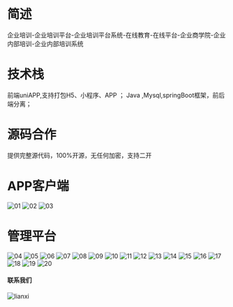 
# 简述

企业培训-企业培训平台-企业培训平台系统-在线教育-在线平台-企业商学院-企业内部培训-企业内部培训系统

# 技术栈

前端uniAPP,支持打包H5、小程序、APP ；
Java ,Mysql,springBoot框架，前后端分离；

#  源码合作

 提供完整源代码，100%开源，无任何加密，支持二开


#  APP客户端
![01](https://github.com/user-attachments/assets/1a4090f2-e98e-45e2-85d8-5bdf525e5e1f)
![02](https://github.com/user-attachments/assets/57416994-7b74-460c-8eec-98a9b2d73505)
![03](https://github.com/user-attachments/assets/95799492-fd81-44af-8114-3436d25491c4)






# 管理平台

![04](https://github.com/user-attachments/assets/a90daaa3-d5e1-4c2e-897b-2fd6d5a08574)
![05](https://github.com/user-attachments/assets/b8cef909-371e-43ba-b83c-b366c18b63cf)
![06](https://github.com/user-attachments/assets/19cd8415-7f42-4417-897a-572a28f941af)
![07](https://github.com/user-attachments/assets/edadff7a-f26d-4e82-a689-2191f6ce0a37)
![08](https://github.com/user-attachments/assets/d258c83f-0ac3-4678-a6a7-36be0db9e961)
![09](https://github.com/user-attachments/assets/25e8f38f-3e43-439e-81f8-0d4ec9aa2256)
![10](https://github.com/user-attachments/assets/06990017-3e75-4c52-8e83-f395ce8171f4)
![11](https://github.com/user-attachments/assets/8f5a69e4-26af-4fdf-ab88-f004a005491c)
![12](https://github.com/user-attachments/assets/3cb73555-ff60-4e61-a3fc-6eba488ee9a1)
![13](https://github.com/user-attachments/assets/06761707-3000-4650-9908-ae29c4c061aa)
![14](https://github.com/user-attachments/assets/15928303-77f9-4b2d-a673-c855adb04bfa)
![15](https://github.com/user-attachments/assets/0eeb9a8c-e7f0-4ed5-abdc-dac0643c817e)
![16](https://github.com/user-attachments/assets/18b7eff3-fecb-432d-9d20-bb60edc816bf)
![17](https://github.com/user-attachments/assets/a99fab21-ccf7-4a19-b551-9fb3eba9d45c)
![18](https://github.com/user-attachments/assets/456dbb9d-f7b9-491e-8afe-01bf6ea33406)
![19](https://github.com/user-attachments/assets/86610de0-1258-492f-9f72-3cb7b5a27efd)
![20](https://github.com/user-attachments/assets/3cc01129-a664-47a6-9abf-2f031e94c687)


#### 联系我们

![lianxi](https://github.com/user-attachments/assets/58adc38b-2c1e-4428-b3ca-b0e163ff86e8)



